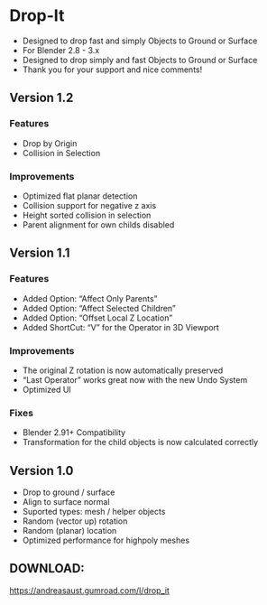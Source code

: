 # Drop-It

- Designed to drop fast and simply Objects to Ground or Surface
- For Blender 2.8 - 3.x
- Designed to drop simply and fast Objects to Ground or Surface
- Thank you for your support and nice comments!
## Version 1.2
### Features
- Drop by Origin
- Collision in Selection
### Improvements
- Optimized flat planar detection
- Collision support for negative z axis
- Height sorted collision in selection
- Parent alignment for own childs disabled
## Version 1.1
### Features
- Added Option: “Affect Only Parents”
- Added Option: “Affect Selected Children”
- Added Option: “Offset Local Z Location”
- Added ShortCut: “V” for the Operator in 3D Viewport
### Improvements
- The original Z rotation is now automatically preserved
- “Last Operator” works great now with the new Undo System
- Optimized UI
### Fixes
- Blender 2.91+ Compatibility
- Transformation for the child objects is now calculated correctly
## Version 1.0
- Drop to ground / surface
- Align to surface normal
- Suported types: mesh / helper objects
- Random (vector up) rotation
- Random (planar) location
- Optimized performance for highpoly meshes
## DOWNLOAD:
https://andreasaust.gumroad.com/l/drop_it

